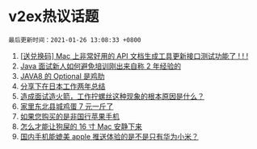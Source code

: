 # v2ex热议话题

`最后更新时间：2021-01-26 13:08:33 +0800`

1. [[送兑换码] Mac 上非常好用的 API 文档生成工具更新接口测试功能了 ! ! !](https://www.v2ex.com/t/748203)
1. [Java 面试新人如何避免培训刚出来自称 2 年经验的](https://www.v2ex.com/t/748164)
1. [JAVA8 的 Optional 是鸡肋](https://www.v2ex.com/t/748167)
1. [分享下在日本工作两年总结](https://www.v2ex.com/t/748274)
1. [造成面试造火箭，工作拧螺丝这种现象的根本原因是什么？](https://www.v2ex.com/t/748372)
1. [家里东北县城鸡蛋 7 元一斤了](https://www.v2ex.com/t/748155)
1. [如果您购买的是非国行苹果手机](https://www.v2ex.com/t/748129)
1. [怎么才能让狗屎的 16 寸 Mac 安静下来](https://www.v2ex.com/t/748330)
1. [国内手机能媲美 apple 推送体验的是不是只有华为小米？](https://www.v2ex.com/t/748292)

